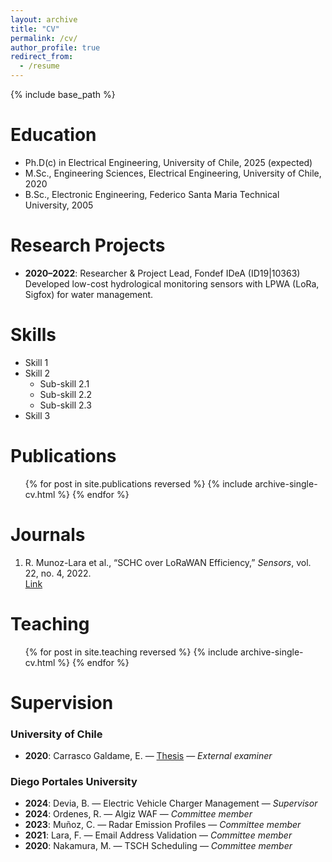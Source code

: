```yaml
---
layout: archive
title: "CV"
permalink: /cv/
author_profile: true
redirect_from:
  - /resume
---
```


{% include base_path %}

Education
======
* Ph.D(c) in Electrical Engineering, University of Chile, 2025 (expected)
* M.Sc., Engineering Sciences, Electrical Engineering, University of Chile, 2020
* B.Sc., Electronic Engineering, Federico Santa Maria Technical University, 2005

Research Projects
======

- **2020–2022**: Researcher & Project Lead, Fondef IDeA (ID19|10363)  
  Developed low-cost hydrological monitoring sensors with LPWA (LoRa, Sigfox) for water management.
  
Skills
======
* Skill 1
* Skill 2
  * Sub-skill 2.1
  * Sub-skill 2.2
  * Sub-skill 2.3
* Skill 3

Publications
======
  <ul>{% for post in site.publications reversed %}
    {% include archive-single-cv.html %}
  {% endfor %}</ul>


Journals
======
1. R. Munoz-Lara et al., “SCHC over LoRaWAN Efficiency,” *Sensors*, vol. 22, no. 4, 2022.  
   [Link](http://dx.doi.org/10.3390/s22041531)



Teaching
======
  <ul>{% for post in site.teaching reversed %}
    {% include archive-single-cv.html %}
  {% endfor %}</ul>
  
Supervision
======

### University of Chile
- **2020**: Carrasco Galdame, E. — [Thesis](https://repositorio.uchile.cl/handle/2250/179720) — _External examiner_

### Diego Portales University
- **2024**: Devia, B. — Electric Vehicle Charger Management — _Supervisor_  
- **2024**: Ordenes, R. — Algiz WAF — _Committee member_  
- **2023**: Muñoz, C. — Radar Emission Profiles — _Committee member_  
- **2021**: Lara, F. — Email Address Validation — _Committee member_  
- **2020**: Nakamura, M. — TSCH Scheduling — _Committee member_